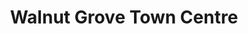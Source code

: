 ---
title: "Walnut Grove Town Centre"
url: /langley/walnut-grove-town-centre/
shop: Einkaufszentrum
---